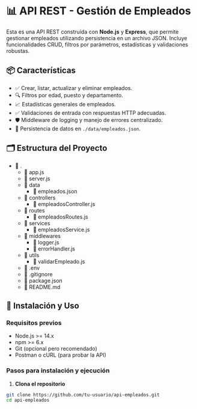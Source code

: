 # 📊 API REST - Gestión de Empleados

Esta es una API REST construida con **Node.js** y **Express**, que permite gestionar empleados utilizando persistencia en un archivo JSON. Incluye funcionalidades CRUD, filtros por parámetros, estadísticas y validaciones robustas.

## 📦 Características

- ✅ Crear, listar, actualizar y eliminar empleados.
- 🔍 Filtros por edad, puesto y departamento.
- 📈 Estadísticas generales de empleados.
- ✅ Validaciones de entrada con respuestas HTTP adecuadas.
- 🛡️ Middleware de logging y manejo de errores centralizado.
- 💾 Persistencia de datos en `./data/empleados.json`.

## 🗂 Estructura del Proyecto

- 📁 .
  - 📄 app.js
  - 📄 server.js
  - 📁 data
    - 📄 empleados.json
  - 📁 controllers
    - 📄 empleadosController.js
  - 📁 routes
    - 📄 empleadosRoutes.js
  - 📁 services
    - 📄 empleadosService.js
  - 📁 middlewares
    - 📄 logger.js
    - 📄 errorHandler.js
  - 📁 utils
    - 📄 validarEmpleado.js
  - 📄 .env
  - 📄 .gitignore
  - 📄 package.json
  - 📄 README.md

## 🚀 Instalación y Uso

### Requisitos previos

- Node.js >= 14.x
- npm >= 6.x
- Git (opcional pero recomendado)
- Postman o cURL (para probar la API)

### Pasos para instalación y ejecución

1. **Clona el repositorio**

```bash
git clone https://github.com/tu-usuario/api-empleados.git
cd api-empleados
